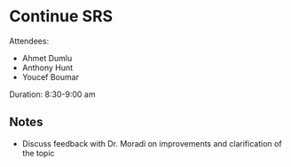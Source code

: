 # Continue SRS

Attendees:

- Ahmet Dumlu
- Anthony Hunt
- Youcef Boumar

Duration: 8:30-9:00 am

## Notes

- Discuss feedback with Dr. Moradi on improvements and clarification of the topic

